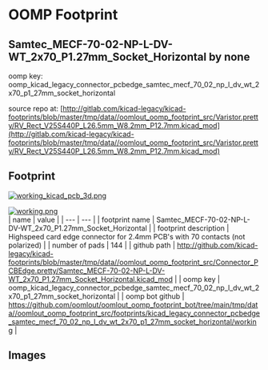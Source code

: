 # OOMP Footprint  
## Samtec_MECF-70-02-NP-L-DV-WT_2x70_P1.27mm_Socket_Horizontal  by none  
  
oomp key: oomp_kicad_legacy_connector_pcbedge_samtec_mecf_70_02_np_l_dv_wt_2x70_p1_27mm_socket_horizontal  
  
source repo at: [http://gitlab.com/kicad-legacy/kicad-footprints/blob/master/tmp/data//oomlout_oomp_footprint_src/Varistor.pretty/RV_Rect_V25S440P_L26.5mm_W8.2mm_P12.7mm.kicad_mod](http://gitlab.com/kicad-legacy/kicad-footprints/blob/master/tmp/data//oomlout_oomp_footprint_src/Varistor.pretty/RV_Rect_V25S440P_L26.5mm_W8.2mm_P12.7mm.kicad_mod)  
## Footprint  
  
[![working_kicad_pcb_3d.png](working_kicad_pcb_3d_600.png)](working_kicad_pcb_3d.png)  
  
[![working.png](working_600.png)](working.png)  
| name | value | 
| --- | --- | 
| footprint name | Samtec_MECF-70-02-NP-L-DV-WT_2x70_P1.27mm_Socket_Horizontal | 
| footprint description | Highspeed card edge connector for 2.4mm PCB's with 70 contacts (not polarized) | 
| number of pads | 144 | 
| github path | http://github.com/kicad-legacy/kicad-footprints/blob/master/tmp/data//oomlout_oomp_footprint_src/Connector_PCBEdge.pretty/Samtec_MECF-70-02-NP-L-DV-WT_2x70_P1.27mm_Socket_Horizontal.kicad_mod | 
| oomp key | oomp_kicad_legacy_connector_pcbedge_samtec_mecf_70_02_np_l_dv_wt_2x70_p1_27mm_socket_horizontal | 
| oomp bot github | https://github.com/oomlout/oomlout_oomp_footprint_bot/tree/main/tmp/data//oomlout_oomp_footprint_src/footprints/kicad_legacy_connector_pcbedge_samtec_mecf_70_02_np_l_dv_wt_2x70_p1_27mm_socket_horizontal/working | 
## Images  

